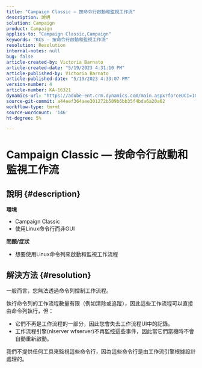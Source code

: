 ```yaml
---
title: "Campaign Classic — 按命令行啟動和監視工作流"
description: 說明
solution: Campaign
product: Campaign
applies-to: "Campaign Classic,Campaign"
keywords: "KCS — 按命令行啟動和監視工作流"
resolution: Resolution
internal-notes: null
bug: false
article-created-by: Victoria Barnato
article-created-date: "5/19/2023 4:31:10 PM"
article-published-by: Victoria Barnato
article-published-date: "5/19/2023 4:33:07 PM"
version-number: 4
article-number: KA-16321
dynamics-url: "https://adobe-ent.crm.dynamics.com/main.aspx?forceUCI=1&pagetype=entityrecord&etn=knowledgearticle&id=fcca288b-62f6-ed11-8848-6045bd0065b6"
source-git-commit: a44eef364aee301272b509b6bb35f4bda6a20a62
workflow-type: tm+mt
source-wordcount: '146'
ht-degree: 5%

---
```


# Campaign Classic — 按命令行啟動和監視工作流

## 說明 {#description}

<b>環境</b>
- Campaign Classic
- 使用Linux命令行而非GUI

<b>問題/症狀</b>
- 想要使用Linux命令列來啟動和監視工作流程



## 解決方法 {#resolution}


一般而言，您無法透過命令列控制工作流程。

執行命令列的工作流程數量有限（例如清除或追蹤），因此這些工作流程可以直接由命令列執行，但：

- 它們不再是工作流程的一部分，因此您會失去工作流程UI中的記錄。
- 工作流程引擎(nlserver wfserver)不再監控這些事件，因此當它們當機時不會自動重新啟動。


我們不提供任何工具來監視這些命令行，因為這些命令行是由工作流引擎根據設計處理的。
